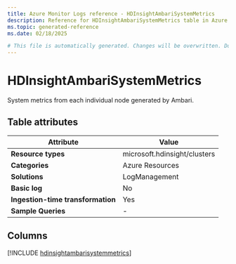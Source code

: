 ```yaml
---
title: Azure Monitor Logs reference - HDInsightAmbariSystemMetrics
description: Reference for HDInsightAmbariSystemMetrics table in Azure Monitor Logs.
ms.topic: generated-reference
ms.date: 02/18/2025

# This file is automatically generated. Changes will be overwritten. Do not change this file directly.
---
```


# HDInsightAmbariSystemMetrics

System metrics from each individual node generated by Ambari.


## Table attributes

|Attribute|Value|
|---|---|
|**Resource types**|microsoft.hdinsight/clusters|
|**Categories**|Azure Resources|
|**Solutions**| LogManagement|
|**Basic log**|No|
|**Ingestion-time transformation**|Yes|
|**Sample Queries**|-|



## Columns
  
[!INCLUDE [hdinsightambarisystemmetrics](~/reusable-content/ce-skilling/azure/includes/azure-monitor/reference/tables/hdinsightambarisystemmetrics-include.md)]
